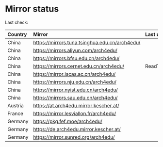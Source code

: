 <script src="./time.js"></script>
# Mirror status
Last check: <script type="text/javascript">localize(1748114292.827684);</script>

|Country|Mirror|Last update|
|:------|:-----|:----------|
|China|https://mirrors.tuna.tsinghua.edu.cn/arch4edu/|<script type="text/javascript">localize(1748069055);</script>|
|China|https://mirrors.aliyun.com/arch4edu/|<script type="text/javascript">localize(1748069055);</script>|
|China|https://mirrors.bfsu.edu.cn/arch4edu/|<script type="text/javascript">localize(1748069055);</script>|
|China|https://mirrors.cernet.edu.cn/arch4edu/|ReadTimeout|
|China|https://mirror.iscas.ac.cn/arch4edu/|<script type="text/javascript">localize(1748069055);</script>|
|China|https://mirrors.nju.edu.cn/arch4edu/|<script type="text/javascript">localize(1747983010);</script>|
|China|https://mirror.nyist.edu.cn/arch4edu/|<script type="text/javascript">localize(1748069055);</script>|
|China|https://mirrors.sau.edu.cn/arch4edu/|<script type="text/javascript">localize(1731653531);</script>|
|Austria|https://at.arch4edu.mirror.kescher.at/|<script type="text/javascript">localize(1748069055);</script>|
|France|https://mirror.lesviallon.fr/arch4edu/|<script type="text/javascript">localize(1748069055);</script>|
|Germany|https://pkg.fef.moe/arch4edu/|<script type="text/javascript">localize(1748069055);</script>|
|Germany|https://de.arch4edu.mirror.kescher.at/|<script type="text/javascript">localize(1748069055);</script>|
|Germany|https://mirror.sunred.org/arch4edu/|<script type="text/javascript">localize(1748069055);</script>|

<script src="./tablefilter/tablefilter.js"></script>
<script src="./table.js"></script>